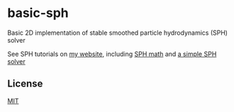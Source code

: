 # basic-sph
Basic 2D implementation of stable smoothed particle hydrodynamics (SPH) solver

See SPH tutorials on [my website](https://lucasschuermann.com/writing), including [SPH math](https://lucasschuermann.com/writing/particle-based-fluid-simulation) and [a simple SPH solver](https://lucasschuermann.com/writing/implementing-sph-in-2d)

## License
[MIT](https://lucasschuermann.com/license.txt)
